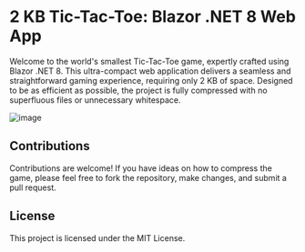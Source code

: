 # 2 KB Tic-Tac-Toe: Blazor .NET 8 Web App

Welcome to the world's smallest Tic-Tac-Toe game, expertly crafted using Blazor .NET 8. 
This ultra-compact web application delivers a seamless and straightforward gaming experience, requiring only 2 KB of space. 
Designed to be as efficient as possible, the project is fully compressed with no superfluous files or unnecessary whitespace.

![image](https://github.com/DM-98/2kb-tic-tac-toe/assets/10290906/ccf2f487-9c19-40a7-b9a7-7dea2d560777)

## Contributions
Contributions are welcome! If you have ideas on how to compress the game, please feel free to fork the repository, make changes, and submit a pull request.

## License
This project is licensed under the MIT License.
